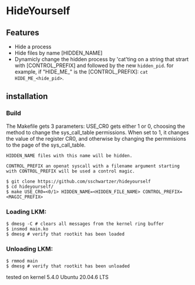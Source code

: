 # HideYourself 

## Features

- Hide a process
-  Hide files by name [HIDDEN_NAME] 
- Dynamicly change the hidden process by 'cat'ting  on a string that strart with [CONTROL_PREFIX] and followed by the new `hidden_pid`.
  for example, if "HIDE_ME_" is the [CONTROL_PREFIX]: `cat HIDE_ME_<hide_pid>`.

## installation

### Build

The Makefile gets 3 parameters:
    USE_CR0 gets either 1 or 0, choosing the method to change the sys_call_table
    permissions. When set to 1, it changes the value of the register CR0, and otherwise by changing the permmisions to the page of the sys_call_table.

    HIDDEN_NAME files with this name will be hidden.

    CONTROL_PREFIX an openat syscall with a filename argument starting with CONTROL_PREFIX will be used a control magic.
    
```shell
$ git clone https://github.com/sschwartzer/hideyourself
$ cd hideyourself/
$ make USE_CR0=<0/1> HIDDEN_NAME=<HIDDEN_FILE_NAME> CONTROL_PREFIX=<MAGIC_PREFIX>
```

### Loading LKM:

```shell
$ dmesg -C # clears all messages from the kernel ring buffer
$ insmod main.ko
$ dmesg # verify that rootkit has been loaded
```

### Unloading LKM:

```shell
$ rmmod main
$ dmesg # verify that rootkit has been unloaded
```

tested on kernel 5.4.0 Ubuntu 20.04.6 LTS
